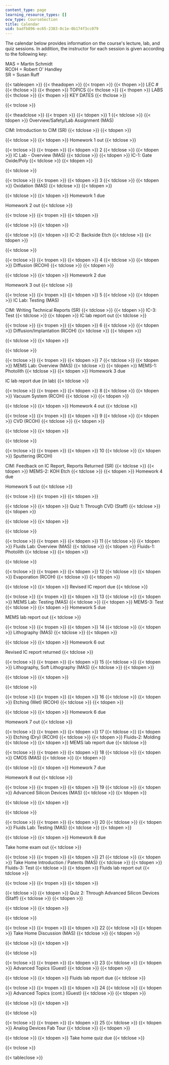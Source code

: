 ```yaml
---
content_type: page
learning_resource_types: []
ocw_type: CourseSection
title: Calendar
uid: badfb896-ec65-2383-0c1e-0b174f3cc079
---
```


The calendar below provides information on the course's lecture, lab, and quiz sessions. In addition, the instructor for each session is given according to the following key:

MAS = Martin Schmidt  
RCOH = Robert O' Handley  
SR = Susan Ruff

{{< tableopen >}}
{{< theadopen >}}
{{< tropen >}}
{{< thopen >}}
LEC #
{{< thclose >}}
{{< thopen >}}
TOPICS
{{< thclose >}}
{{< thopen >}}
LABS
{{< thclose >}}
{{< thopen >}}
KEY DATES
{{< thclose >}}

{{< trclose >}}

{{< theadclose >}}
{{< tropen >}}
{{< tdopen >}}
1
{{< tdclose >}}
{{< tdopen >}}
Overview/Safety/Lab Assignment (MAS)  
  
CIM: Introduction to CIM (SR)
{{< tdclose >}}
{{< tdopen >}}

{{< tdclose >}}
{{< tdopen >}}
Homework 1 out
{{< tdclose >}}

{{< trclose >}}
{{< tropen >}}
{{< tdopen >}}
2
{{< tdclose >}}
{{< tdopen >}}
IC Lab - Overview (MAS)
{{< tdclose >}}
{{< tdopen >}}
IC-1: Gate Oxide/Poly
{{< tdclose >}}
{{< tdopen >}}

{{< tdclose >}}

{{< trclose >}}
{{< tropen >}}
{{< tdopen >}}
3
{{< tdclose >}}
{{< tdopen >}}
Oxidation (MAS)
{{< tdclose >}}
{{< tdopen >}}

{{< tdclose >}}
{{< tdopen >}}
Homework 1 due  
  
Homework 2 out
{{< tdclose >}}

{{< trclose >}}
{{< tropen >}}
{{< tdopen >}}

{{< tdclose >}}
{{< tdopen >}}

{{< tdclose >}}
{{< tdopen >}}
IC-2: Backside Etch
{{< tdclose >}}
{{< tdopen >}}

{{< tdclose >}}

{{< trclose >}}
{{< tropen >}}
{{< tdopen >}}
4
{{< tdclose >}}
{{< tdopen >}}
Diffusion (RCOH)
{{< tdclose >}}
{{< tdopen >}}

{{< tdclose >}}
{{< tdopen >}}
Homework 2 due  
  
Homework 3 out
{{< tdclose >}}

{{< trclose >}}
{{< tropen >}}
{{< tdopen >}}
5
{{< tdclose >}}
{{< tdopen >}}
IC Lab: Testing (MAS)  
  
CIM: Writing Technical Reports (SR)
{{< tdclose >}}
{{< tdopen >}}
IC-3: Test
{{< tdclose >}}
{{< tdopen >}}
IC lab report out
{{< tdclose >}}

{{< trclose >}}
{{< tropen >}}
{{< tdopen >}}
6
{{< tdclose >}}
{{< tdopen >}}
Diffusion/Implantation (RCOH)
{{< tdclose >}}
{{< tdopen >}}

{{< tdclose >}}
{{< tdopen >}}

{{< tdclose >}}

{{< trclose >}}
{{< tropen >}}
{{< tdopen >}}
7
{{< tdclose >}}
{{< tdopen >}}
MEMS Lab: Overview (MAS)
{{< tdclose >}}
{{< tdopen >}}
MEMS-1: Photolith
{{< tdclose >}}
{{< tdopen >}}
Homework 3 due  
  
IC lab report due (in lab)
{{< tdclose >}}

{{< trclose >}}
{{< tropen >}}
{{< tdopen >}}
8
{{< tdclose >}}
{{< tdopen >}}
Vacuum System (RCOH)
{{< tdclose >}}
{{< tdopen >}}

{{< tdclose >}}
{{< tdopen >}}
Homework 4 out
{{< tdclose >}}

{{< trclose >}}
{{< tropen >}}
{{< tdopen >}}
9
{{< tdclose >}}
{{< tdopen >}}
CVD (RCOH)
{{< tdclose >}}
{{< tdopen >}}

{{< tdclose >}}
{{< tdopen >}}

{{< tdclose >}}

{{< trclose >}}
{{< tropen >}}
{{< tdopen >}}
10
{{< tdclose >}}
{{< tdopen >}}
Sputtering (RCOH)  
  
CIM: Feedback on IC Report, Reports Returned (SR)
{{< tdclose >}}
{{< tdopen >}}
MEMS-2: KOH Etch
{{< tdclose >}}
{{< tdopen >}}
Homework 4 due  
  
Homework 5 out
{{< tdclose >}}

{{< trclose >}}
{{< tropen >}}
{{< tdopen >}}

{{< tdclose >}}
{{< tdopen >}}
Quiz 1: Through CVD (Staff)
{{< tdclose >}}
{{< tdopen >}}

{{< tdclose >}}
{{< tdopen >}}

{{< tdclose >}}

{{< trclose >}}
{{< tropen >}}
{{< tdopen >}}
11
{{< tdclose >}}
{{< tdopen >}}
Fluids Lab: Overview (MAS)
{{< tdclose >}}
{{< tdopen >}}
Fluids-1: Photolith
{{< tdclose >}}
{{< tdopen >}}

{{< tdclose >}}

{{< trclose >}}
{{< tropen >}}
{{< tdopen >}}
12
{{< tdclose >}}
{{< tdopen >}}
Evaporation (RCOH)
{{< tdclose >}}
{{< tdopen >}}

{{< tdclose >}}
{{< tdopen >}}
Revised IC report due
{{< tdclose >}}

{{< trclose >}}
{{< tropen >}}
{{< tdopen >}}
13
{{< tdclose >}}
{{< tdopen >}}
MEMS Lab: Testing (MAS)
{{< tdclose >}}
{{< tdopen >}}
MEMS-3: Test
{{< tdclose >}}
{{< tdopen >}}
Homework 5 due  
  
MEMS lab report out
{{< tdclose >}}

{{< trclose >}}
{{< tropen >}}
{{< tdopen >}}
14
{{< tdclose >}}
{{< tdopen >}}
Lithography (MAS)
{{< tdclose >}}
{{< tdopen >}}

{{< tdclose >}}
{{< tdopen >}}
Homework 6 out  
  
Revised IC report returned
{{< tdclose >}}

{{< trclose >}}
{{< tropen >}}
{{< tdopen >}}
15
{{< tdclose >}}
{{< tdopen >}}
Lithography, Soft Lithography (MAS)
{{< tdclose >}}
{{< tdopen >}}

{{< tdclose >}}
{{< tdopen >}}

{{< tdclose >}}

{{< trclose >}}
{{< tropen >}}
{{< tdopen >}}
16
{{< tdclose >}}
{{< tdopen >}}
Etching (Wet) (RCOH)
{{< tdclose >}}
{{< tdopen >}}

{{< tdclose >}}
{{< tdopen >}}
Homework 6 due  
  
Homework 7 out
{{< tdclose >}}

{{< trclose >}}
{{< tropen >}}
{{< tdopen >}}
17
{{< tdclose >}}
{{< tdopen >}}
Etching (Dry) (RCOH)
{{< tdclose >}}
{{< tdopen >}}
Fluids-2: Molding
{{< tdclose >}}
{{< tdopen >}}
MEMS lab report due
{{< tdclose >}}

{{< trclose >}}
{{< tropen >}}
{{< tdopen >}}
18
{{< tdclose >}}
{{< tdopen >}}
CMOS (MAS)
{{< tdclose >}}
{{< tdopen >}}

{{< tdclose >}}
{{< tdopen >}}
Homework 7 due  
  
Homework 8 out
{{< tdclose >}}

{{< trclose >}}
{{< tropen >}}
{{< tdopen >}}
19
{{< tdclose >}}
{{< tdopen >}}
Advanced Silicon Devices (MAS)
{{< tdclose >}}
{{< tdopen >}}

{{< tdclose >}}
{{< tdopen >}}

{{< tdclose >}}

{{< trclose >}}
{{< tropen >}}
{{< tdopen >}}
20
{{< tdclose >}}
{{< tdopen >}}
Fluids Lab: Testing (MAS)
{{< tdclose >}}
{{< tdopen >}}

{{< tdclose >}}
{{< tdopen >}}
Homework 8 due  
  
Take home exam out
{{< tdclose >}}

{{< trclose >}}
{{< tropen >}}
{{< tdopen >}}
21
{{< tdclose >}}
{{< tdopen >}}
Take Home Introduction / Patents (MAS)
{{< tdclose >}}
{{< tdopen >}}
Fluids-3: Test
{{< tdclose >}}
{{< tdopen >}}
Fluids lab report out
{{< tdclose >}}

{{< trclose >}}
{{< tropen >}}
{{< tdopen >}}

{{< tdclose >}}
{{< tdopen >}}
Quiz 2: Through Advanced Silicon Devices (Staff)
{{< tdclose >}}
{{< tdopen >}}

{{< tdclose >}}
{{< tdopen >}}

{{< tdclose >}}

{{< trclose >}}
{{< tropen >}}
{{< tdopen >}}
22
{{< tdclose >}}
{{< tdopen >}}
Take Home Discussion (MAS)
{{< tdclose >}}
{{< tdopen >}}

{{< tdclose >}}
{{< tdopen >}}

{{< tdclose >}}

{{< trclose >}}
{{< tropen >}}
{{< tdopen >}}
23
{{< tdclose >}}
{{< tdopen >}}
Advanced Topics (Guest)
{{< tdclose >}}
{{< tdopen >}}

{{< tdclose >}}
{{< tdopen >}}
Fluids lab report due
{{< tdclose >}}

{{< trclose >}}
{{< tropen >}}
{{< tdopen >}}
24
{{< tdclose >}}
{{< tdopen >}}
Advanced Topics (cont.) (Guest)
{{< tdclose >}}
{{< tdopen >}}

{{< tdclose >}}
{{< tdopen >}}

{{< tdclose >}}

{{< trclose >}}
{{< tropen >}}
{{< tdopen >}}
25
{{< tdclose >}}
{{< tdopen >}}
Analog Devices Fab Tour
{{< tdclose >}}
{{< tdopen >}}

{{< tdclose >}}
{{< tdopen >}}
Take home quiz due
{{< tdclose >}}

{{< trclose >}}

{{< tableclose >}}